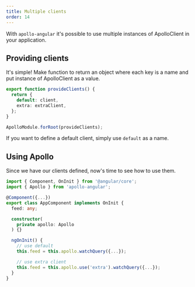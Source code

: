 ```yaml
---
title: Multiple clients
order: 14
---
```


With `apollo-angular` it's possible to use multiple instances of ApolloClient in your application.

<h2 id="providing-clients">Providing clients</h2>

It's simple! Make function to return an object where each key is a name and put instance of ApolloClient as a value.

```ts
export function provideClients() {
  return {
    default: client,
    extra: extraClient,
  };
}

ApolloModule.forRoot(provideClients);
```

If you want to define a default client, simply use `default` as a name.


<h2 id="using-apollo">Using Apollo</h2>

Since we have our clients defined, now's time to see how to use them.

```ts
import { Component, OnInit } from '@angular/core';
import { Apollo } from 'apollo-angular';

@Component({...})
export class AppComponent implements OnInit {
  feed: any;

  constructor(
    private apollo: Apollo
  ) {}

  ngOnInit() {
    // use default
    this.feed = this.apollo.watchQuery({...});

    // use extra client
    this.feed = this.apollo.use('extra').watchQuery({...});
  }
}
```
